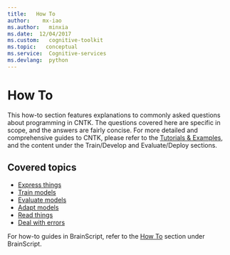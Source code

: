 ```yaml
---
title:   How To
author:    mx-iao
ms.author:   minxia
ms.date:  12/04/2017
ms.custom:   cognitive-toolkit
ms.topic:   conceptual
ms.service:  Cognitive-services
ms.devlang:  python
---
```


# How To

This how-to section features explanations to commonly asked questions about programming in CNTK. The questions covered here are specific in scope, and the answers are fairly concise. For more detailed and comprehensive guides to CNTK, please refer to the [Tutorials & Examples](/cognitive-toolkit/tutorials), and the content under the Train/Develop and Evaluate/Deploy sections.

## Covered topics
* [Express things](/cognitive-toolkit/How-do-I-Express-Things-In-Python)
* [Train models](/cognitive-toolkit/How-do-I-Train-models-in-Python)
* [Evaluate models](/cognitive-toolkit/How-do-I-Evaluate-models-in-Python)
* [Adapt models](/cognitive-toolkit/How-do-I-Adapt-models-in-Python)
* [Read things](/cognitive-toolkit/How-do-I-Read-Things-in-Python)
* [Deal with errors](/cognitive-toolkit/How-do-I-Deal-with-Errors-in-Python)

For how-to guides in BrainScript, refer to the [How To](/cognitive-toolkit/How-do-I-Express-Things-in-BrainScript) section under BrainScript.
